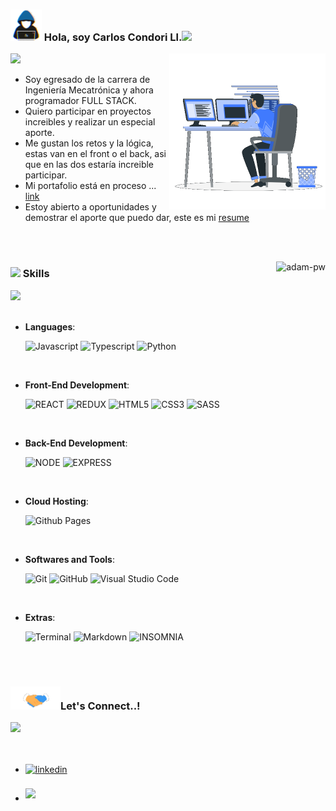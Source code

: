 	
### <picture><img src = "https://github.com/0xAbdulKhalid/0xAbdulKhalid/raw/main/assets/mdImages/about_me.gif" width = 50px></picture> Hola, soy Carlos Condori Ll.<img src="https://media.giphy.com/media/hvRJCLFzcasrR4ia7z/giphy.gif" width="35">


<img src="https://user-images.githubusercontent.com/73097560/115834477-dbab4500-a447-11eb-908a-139a6edaec5c.gif">
<picture> <img align="right" src="https://github.com/0xAbdulKhalid/0xAbdulKhalid/raw/main/assets/mdImages/Right_Side.gif" width = 250px></picture>

<br>

- Soy egresado de la carrera de Ingeniería Mecatrónica y ahora programador FULL STACK.
- Quiero participar en proyectos increibles y realizar un especial aporte.
- Me gustan los retos y la lógica, estas van en el front o el back, asi que en las dos estaría increible participar.
- Mi portafolio está en proceso ... [link](https://github.com/IngCHarles26)
- Estoy abierto a oportunidades y demostrar el aporte que puedo dar, este es mi [resume](https://docs.google.com/document/d/1wcJgMPdMroYbBMeBlWmplygIi6GiACAqDIpOnlzEuX4/edit)

<br><br>

<p><img align="right" src="https://github.com/Adam-pw/Adam-pw/blob/main/animation_500_kxa883sd.gif" alt="adam-pw" /></p>



### <img src="https://media2.giphy.com/media/QssGEmpkyEOhBCb7e1/giphy.gif?cid=ecf05e47a0n3gi1bfqntqmob8g9aid1oyj2wr3ds3mg700bl&rid=giphy.gif" width ="25"><b> Skills</b>
<img src="https://user-images.githubusercontent.com/73097560/115834477-dbab4500-a447-11eb-908a-139a6edaec5c.gif"><br><br>

<p align="center">

- **Languages**:

  ![Javascript](https://img.shields.io/badge/Javascript-f0db4f?style=for-the-badge&logo=javascript&logoColor=black&labelColor=f0db4f)
  ![Typescript](https://img.shields.io/badge/Typescript-3178c6?style=for-the-badge&logo=typescript&logoColor=white&labelColor=3178c6)
  ![Python](https://img.shields.io/badge/Python-4b8bbe?style=for-the-badge&logo=python&logoColor=white&labelColor=4b8bbe)
 

<br>   
    
- **Front-End Development**:

  ![REACT](https://img.shields.io/badge/React-61dbfb?style=for-the-badge&logo=react&logoColor=black)
  ![REDUX](https://img.shields.io/badge/Redux-764abc?style=for-the-badge&logo=redux&logoColor=white)
  ![HTML5](https://img.shields.io/badge/HTML5%20-%23E34F26.svg?style=for-the-badge&logo=html5&logoColor=white)
  ![CSS3](https://img.shields.io/badge/CSS%20-%231572B6.svg?style=for-the-badge&logo=css3&logoColor=white)
  ![SASS](https://img.shields.io/badge/Sass-cd6799?style=for-the-badge&logo=sass&logoColor=white)




<br>

- **Back-End Development**:

  ![NODE](https://img.shields.io/badge/Node-68a063?style=for-the-badge&logo=nodedotjs&logoColor=black)
  ![EXPRESS](https://img.shields.io/badge/express-gray?style=for-the-badge&logo=express&logoColor=white)


<br>

- **Cloud Hosting**:

    ![Github Pages](https://img.shields.io/badge/GitHub%20Pages-%23327FC7.svg?style=for-the-badge&logo=github&logoColor=white)
    
<br>

- **Softwares and Tools**:

    ![Git](https://img.shields.io/badge/git-%23F05033.svg?style=for-the-badge&logo=git&logoColor=white)
    ![GitHub](https://img.shields.io/badge/github-%23121011.svg?style=for-the-badge&logo=github&logoColor=white)
    ![Visual Studio Code](https://img.shields.io/badge/Visual%20Studio%20Code-0078d7.svg?style=for-the-badge&logo=visual-studio-code&logoColor=white)


<br>

- **Extras**:

    ![Terminal](https://img.shields.io/badge/Terminal-%23054020?style=for-the-badge&logo=gnu-bash&logoColor=white)
    ![Markdown](https://img.shields.io/badge/markdown-%23000000.svg?style=for-the-badge&logo=markdown&logoColor=white)
    ![INSOMNIA](https://img.shields.io/badge/insomnia-3E00C0?style=for-the-badge&logo=insomnia&logoColor=white)




<br>

<br>

### <img src="https://github.com/0xAbdulKhalid/0xAbdulKhalid/raw/main/assets/mdImages/handshake.gif" width ="80"><b>Let's Connect..!</b>
<img src="https://user-images.githubusercontent.com/73097560/115834477-dbab4500-a447-11eb-908a-139a6edaec5c.gif">
<br>
<br>
<br>
<div align='left'>
	<ul>
		<li>
			<a href="https://www.linkedin.com/in/carlos-rodrigo-condori-llerena-090864178/" target="_blank">
				<img src="https://img.shields.io/badge/linkedin:  CarlosCo_Dev-%2300acee.svg?color=405DE6&style=for-the-badge&logo=linkedin&logoColor=white" alt=linkedin style="margin-bottom: 5px;"/>
			</a>
		</li>
		<br>
		<li>
			<a href="mailto:rocarloscll@gmail.com" target="_blank">
				<img src="https://img.shields.io/badge/gmail:  rocarloscll-%23EA4335.svg?style=for-the-badge&logo=gmail&logoColor=white" t=mail style="margin-bottom: 5px;" />
			</a>
		</li>
	</ul>
</div>

